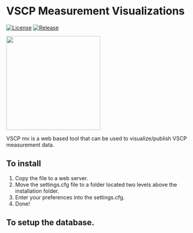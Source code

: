 # VSCP Measurement Visualizations

[![License](https://img.shields.io/badge/license-MIT-blue.svg)](http://choosealicense.com/licenses/mit/)
[![Release](https://img.shields.io/github/release/grodansparadis/vscp-mv.svg)](https://github.com/grodansparadis/vscp-mv/releases)

<img src="https://www.vscp.org/images/vscp_logo_text_box.png" width="250">

VSCP mv is a web based tool that can be used to visualize/publish VSCP measurement data.

## To install

1. Copy the file to a web server.
2. Move the settings.cfg file to a folder located two levels above the installation folder.
3. Enter your preferences into the settings.cfg.
4. Done!

## To setup the database.


